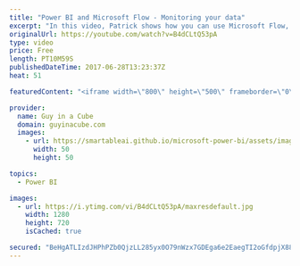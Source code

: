 ```yaml
---
title: "Power BI and Microsoft Flow - Monitoring your data"
excerpt: "In this video, Patrick shows how you can use Microsoft Flow, combined with Power BI, to monitor data and alert you when something is available.  This takes advantage of a streaming dataset and using the schedule recurrence in Microsoft Flow to trigger an action as Patrick wasn't using anything else to"
originalUrl: https://youtube.com/watch?v=B4dCLtQ53pA
type: video
price: Free
length: PT10M59S
publishedDateTime: 2017-06-28T13:23:37Z
heat: 51

featuredContent: "<iframe width=\"800\" height=\"500\" frameborder=\"0\" src=\"https://www.youtube.com/embed/B4dCLtQ53pA\" allow=\"accelerometer; autoplay; encrypted-media; gyroscope; picture-in-picture\" allowfullscreen></iframe>"

provider:
  name: Guy in a Cube
  domain: guyinacube.com
  images:
    - url: https://smartableai.github.io/microsoft-power-bi/assets/images/organizations/guyinacube.com-50x50.jpg
      width: 50
      height: 50

topics:
  - Power BI

images:
  - url: https://i.ytimg.com/vi/B4dCLtQ53pA/maxresdefault.jpg
    width: 1280
    height: 720
    isCached: true

secured: "BeHgATLIzdJHPhPZb0QjzLL285yx0O79nWzx7GDEga6e2EaegTI2oGfdpjX88ELphJcj7bRXrvnKcbQ9DamvF/2K4Kc9k/Z6yOgyhSMk29nHjib68EdsTXW+ALc9W4MV9gpZOdnnyb/CGg+85AEujMcnOsIAlsIV0+EVHy1RRSv8JDMTmQa8egxi3PxETZ9bM2X9fVsHtjz+UYHcH3bZA6G18JlvDnr/yLQ7N5HqxKQ8jxumfsNXoHNlFyd2ftKMc9bpbXvAH1eauqGntm3et/WAiT6a4tjcu9uUoMfgru4d+vDwSM1CYFyVb35GJdgkByJoNDgunLHsSEhb8EzzHnnl/wFzNoxcW0VzWv0tRTwSgEs2cUOzxgxW7w8dD3/+W4EWfr33NE8R4+8aeL0oMrD0yxp1caTXWpjnhV87PhQ=;Xq1ZYX/1RgwvcEFyRkKqaw=="
---
```


